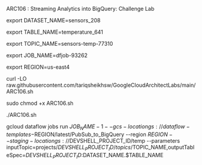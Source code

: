 ARC106 :  Streaming Analytics into BigQuery: Challenge Lab 

export DATASET_NAME=sensors_208

export TABLE_NAME=temperature_641

export TOPIC_NAME=sensors-temp-77310

export JOB_NAME=dfjob-93262

export REGION=us-east4

curl -LO raw.githubusercontent.com/tariqsheikhsw/GoogleCloudArchitectLabs/main/ARC106.sh

sudo chmod +x ARC106.sh

./ARC106.sh

gcloud dataflow jobs run $JOB_NAME-1 --gcs-location gs://dataflow-templates-$REGION/latest/PubSub_to_BigQuery --region $REGION --staging-location gs://$DEVSHELL_PROJECT_ID/temp --parameters inputTopic=projects/$DEVSHELL_PROJECT_ID/topics/$TOPIC_NAME,outputTableSpec=$DEVSHELL_PROJECT_ID:$DATASET_NAME.$TABLE_NAME
